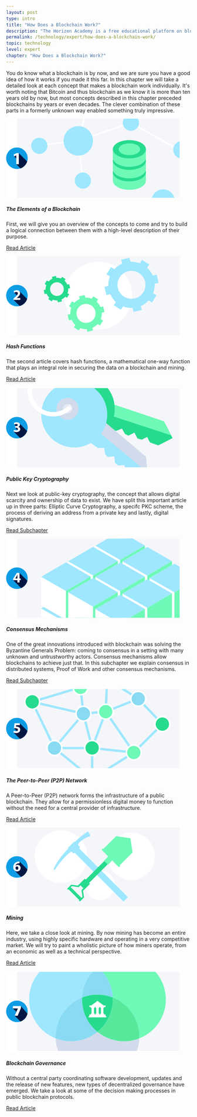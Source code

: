 ```yaml
---
layout: post
type: intro
title: "How Does a Blockchain Work?"
description: "The Horizen Academy is a free educational platform on blockchain technology, cryptocurrency, and privacy. This chapter is is not available yet. We add content frequently, sign up for our newsletter for notifications when it's released."
permalink: /technology/expert/how-does-a-blockchain-work/
topic: technology
level: expert
chapter: "How Does a Blockchain Work?"
---
```


You do know what a blockchain is by now, and we are sure you have a good idea of how it works if you made it this far. In this chapter we will take a detailed look at each concept that makes a blockchain work individually. It's worth noting that Bitcoin and thus blockchain as we know it is more than ten years old by now, but most concepts described in this chapter preceded blockchains by years or even decades. The clever combination of these parts in a formerly unknown way enabled something truly impressive.

<div class="row mt-5">
    <div class="col-md-3">
        <a href="{{ site.baseurl }}{% post_url /technology/expert/2022-02-02-the-elements-of-a-blockchain %}">
            <img src="/assets/post_files/technology/expert/2.0-how-does-it-work/elements_of_blockchain.svg" alt="Blockchain Data" />
        </a>
    </div>
    <div class="col-md-9">
        <h5 class="intro-article-title">The Elements of a Blockchain</h5>
        <p class="mb-1">
            First, we will give you an overview of the concepts to come and try to build a logical connection between them with a high-level description of their purpose.
        </p>
        <p class="mb-0">
            <a class="font-weight-bold" href="{{ site.baseurl }}{% post_url /technology/expert/2022-02-02-the-elements-of-a-blockchain %}">Read Article</a>
        </p>
    </div>
</div>

<div class="row mt-5">
    <div class="col-md-3">
        <a href="{{ site.baseurl }}{% post_url /technology/expert/2022-02-03-hash-functions %}">
            <img src="/assets/post_files/technology/expert/2.0-how-does-it-work/hash.svg" alt="Hash Functions" />
        </a>
    </div>
    <div class="col-md-9">
        <h5 class="intro-article-title">Hash Functions</h5>
        <p class="mb-1">
            The second article covers hash functions, a mathematical one-way function that plays an integral role in securing the data on a blockchain and mining.
        </p>
        <p class="mb-0">
            <a class="font-weight-bold" href="{{ site.baseurl }}{% post_url /technology/expert/2022-02-03-hash-functions %}">Read Article</a>
        </p>
    </div>
</div>

<div class="row mt-5">
    <div class="col-md-3">
        <a href="{{ site.baseurl }}{% post_url /technology/expert/2022-02-04-0-public-key-cryptography %}">
            <img src="/assets/post_files/technology/expert/2.0-how-does-it-work/pkc.svg" alt="Public Key Cryptography" />
        </a>
    </div>
    <div class="col-md-9">
        <h5 class="intro-article-title">Public Key Cryptography</h5>
        <p class="mb-1">
            Next we look at public-key cryptography, the concept that allows digital scarcity and ownership of data to exist. We have split this important article up in three parts: Elliptic Curve Cryptography, a specifc PKC scheme, the process of deriving an address from a private key and lastly, digital signatures.
        </p>
        <p class="mb-0">
            <a class="font-weight-bold" href="{{ site.baseurl }}{% post_url /technology/expert/2022-02-04-0-public-key-cryptography %}">Read Subchapter</a>
        </p>
    </div>
</div>

<div class="row mt-5">
    <div class="col-md-3">
        <a href="{{ site.baseurl }}{% post_url /technology/expert/2022-02-05-0-consensus-mechanisms %}">
            <img src="/assets/post_files/technology/expert/2.0-how-does-it-work/consensus_4.svg" alt="Consensus Mechanisms" />
        </a>
    </div>
    <div class="col-md-9">
        <h5 class="intro-article-title">Consensus Mechanisms</h5>
        <p class="mb-1">
            One of the great innovations introduced with blockchain was solving the Byzantine Generals Problem: coming to consensus in a setting with many unknown and untrustworthy actors. Consensus mechanisms allow blockchains to achieve just that. In this subchapter we explain consensus in distributed systems, Proof of Work and other consensus mechanisms.
        </p>
        <p class="mb-0">
            <a class="font-weight-bold" href="{{ site.baseurl }}{% post_url /technology/expert/2022-02-05-0-consensus-mechanisms %}">Read Subchapter</a>
        </p>
    </div>
</div>

<div class="row mt-5">
    <div class="col-md-3">
        <a href="{{ site.baseurl }}{% post_url /technology/expert/2022-02-06-the-p2p-network %}">
            <img src="/assets/post_files/technology/expert/2.0-how-does-it-work/p2p_5.svg" alt="The Peer-to-Peer (P2P) Network" />
        </a>
    </div>
    <div class="col-md-9">
        <h5 class="intro-article-title">The Peer-to-Peer (P2P) Network</h5>
        <p class="mb-1">
            A Peer-to-Peer (P2P) network forms the infrastructure of a public blockchain. They allow for a permissionless digital money to function without the need for a central provider of infrastructure.
        </p>
        <p class="mb-0">
            <a class="font-weight-bold" href="{{ site.baseurl }}{% post_url /technology/expert/2022-02-06-the-p2p-network %}">Read Article</a>
        </p>
    </div>
</div>

<div class="row mt-5">
    <div class="col-md-3">
        <a href="{{ site.baseurl }}{% post_url /technology/expert/2022-02-07-mining %}">
            <img src="/assets/post_files/technology/expert/2.0-how-does-it-work/mining.svg" alt="Mining" />
        </a>
    </div>
    <div class="col-md-9">
        <h5 class="intro-article-title">Mining</h5>
        <p class="mb-1">
            Here, we take a close look at mining. By now mining has become an entire industry, using highly specific hardware and operating in a very competitive market. We will try to paint a wholistic picture of how miners operate, from an economic as well as a technical perspective.
        </p>
        <p class="mb-0">
            <a class="font-weight-bold" href="{{ site.baseurl }}{% post_url /technology/expert/2022-02-07-mining %}">Read Article</a>
        </p>
    </div>
</div>

<div class="row mt-5">
    <div class="col-md-3">
        <a href="{{ site.baseurl }}{% post_url /technology/expert/2022-02-08-blockchain-governance %}">
            <img src="/assets/post_files/technology/expert/2.0-how-does-it-work/governance_7.svg" alt="Blockchain Governance" />
        </a>
    </div>
    <div class="col-md-9">
        <h5 class="intro-article-title">Blockchain Governance</h5>
        <p class="mb-1">
            Without a central party coordinating software development, updates and the release of new features, new types of decentralized governance have emerged. We take a look at some of the decision making processes in public blockchain protocols.
        </p>
        <p class="mb-0">
            <a class="font-weight-bold" href="{{ site.baseurl }}{% post_url /technology/expert/2022-02-08-blockchain-governance %}">Read Article</a>
        </p>
    </div>
</div>
